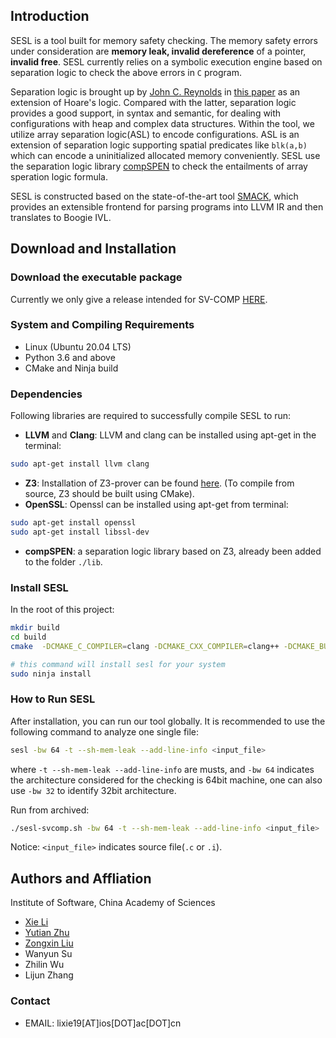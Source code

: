 ## Introduction

SESL is a tool built for memory safety checking. The memory safety errors under consideration are **memory leak, invalid dereference** of a pointer, **invalid free**. SESL currently relies on a symbolic execution engine based on separation logic to check the above errors in ```C``` program. 

Separation logic is brought up by [John C. Reynolds](https://en.wikipedia.org/wiki/John_C._Reynolds) in [this paper](https://www.cs.cmu.edu/~jcr/seplogic.pdf) as an extension of Hoare's logic. Compared with the latter, separation logic provides a good support, in syntax and semantic, for dealing with configurations with heap and complex data structures. Within the tool, we utilize array separation logic(ASL) to encode configurations. ASL is an extension of separation logic supporting spatial predicates like `blk(a,b)` which can encode a uninitialized allocated memory conveniently. SESL use the separation logic library [compSPEN](https://link.springer.com/chapter/10.1007%2F978-3-319-40229-1_36) to check the entailments of array speration logic formula.

SESL is constructed based on the state-of-the-art tool [SMACK](https://smackers.github.io/), which provides an extensible frontend for parsing programs into LLVM IR and then translates to Boogie IVL.


## Download and Installation
### Download the executable package
Currently we only give a release intended for SV-COMP [HERE](https://github.com/SpencerL-Y/SESL/releases/).

### System and Compiling Requirements
- Linux (Ubuntu 20.04 LTS)
- Python 3.6 and above
- CMake and Ninja build

### Dependencies
Following libraries are required to successfully compile SESL to run:
- **LLVM** and **Clang**:
LLVM and clang can be installed using apt-get in the terminal:
```sh
sudo apt-get install llvm clang
```
- **Z3**: Installation of Z3-prover can be found [here](https://github.com/Z3Prover/z3/blob/master/README-CMake.md). (To compile from source, Z3 should be built using CMake).
- **OpenSSL**:
Openssl can be installed using apt-get from terminal:
```sh
sudo apt-get install openssl
sudo apt-get install libssl-dev
```
- **compSPEN**: a separation logic library based on Z3, already been added to the folder ```./lib```.


### Install SESL
In the root of this project:
```sh
mkdir build
cd build
cmake  -DCMAKE_C_COMPILER=clang -DCMAKE_CXX_COMPILER=clang++ -DCMAKE_BUILD_TYPE=Debug .. -G Ninja

# this command will install sesl for your system
sudo ninja install
```

### How to Run SESL
After installation, you can run our tool globally. It is recommended to use the following command to analyze one single file:
```sh
sesl -bw 64 -t --sh-mem-leak --add-line-info <input_file>
```
where `-t --sh-mem-leak --add-line-info` are musts, and `-bw 64` indicates the architecture considered for the checking is 64bit machine, one can also use `-bw 32` to identify 32bit architecture.

Run from archived:
```sh
./sesl-svcomp.sh -bw 64 -t --sh-mem-leak --add-line-info <input_file>
```

Notice: `<input_file>` indicates source file(`.c` or `.i`).

## Authors and Affliation
Institute of Software, China Academy of Sciences
- [Xie Li](https://github.com/SpencerL-Y)
- [Yutian Zhu](https://github.com/zhuyutian57)
- [Zongxin Liu](https://github.com/lzx-center) 
- Wanyun Su
- Zhilin Wu
- Lijun Zhang

### Contact
- EMAIL: lixie19[AT]ios[DOT]ac[DOT]cn
